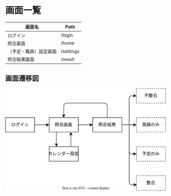 # 画面一覧

| 画面名                 | Path      |
| ---------------------- | --------- |
| ログイン               | /login    |
| 照合画面               | /home     |
| （予定・職員）設定画面 | /settings |
| 照合結果画面           | /result   |

## 画面遷移図

<img src="./displays.dio.svg" />
